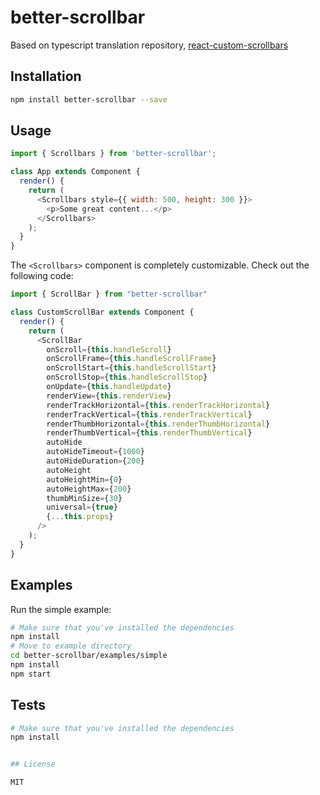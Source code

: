 # better-scrollbar

Based on typescript translation repository, [react-custom-scrollbars](https://github.com/malte-wessel/react-custom-scrollbars)

## Installation
```bash
npm install better-scrollbar --save
```

## Usage

```javascript
import { Scrollbars } from 'better-scrollbar';

class App extends Component {
  render() {
    return (
      <Scrollbars style={{ width: 500, height: 300 }}>
        <p>Some great content...</p>
      </Scrollbars>
    );
  }
}
```

The `<Scrollbars>` component is completely customizable. Check out the following code:

```javascript
import { ScrollBar } from "better-scrollbar"

class CustomScrollBar extends Component {
  render() {
    return (
      <ScrollBar
        onScroll={this.handleScroll}
        onScrollFrame={this.handleScrollFrame}
        onScrollStart={this.handleScrollStart}
        onScrollStop={this.handleScrollStop}
        onUpdate={this.handleUpdate}
        renderView={this.renderView}
        renderTrackHorizontal={this.renderTrackHorizontal}
        renderTrackVertical={this.renderTrackVertical}
        renderThumbHorizontal={this.renderThumbHorizontal}
        renderThumbVertical={this.renderThumbVertical}
        autoHide
        autoHideTimeout={1000}
        autoHideDuration={200}
        autoHeight
        autoHeightMin={0}
        autoHeightMax={200}
        thumbMinSize={30}
        universal={true}
        {...this.props}
      />
    );
  }
}
```

## Examples

Run the simple example:
```bash
# Make sure that you've installed the dependencies
npm install
# Move to example directory
cd better-scrollbar/examples/simple
npm install
npm start
```

## Tests
```bash
# Make sure that you've installed the dependencies
npm install


## License

MIT
